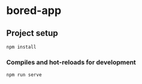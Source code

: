 
# bored-app

## Project setup
```
npm install
```

### Compiles and hot-reloads for development
```
npm run serve
